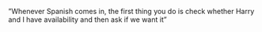 ”Whenever Spanish comes in, the first thing you do is check whether Harry and I have availability and then ask if we want it”
